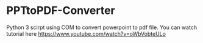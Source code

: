 # PPTtoPDF-Converter
Python 3 scirpt using COM to convert powerpoint to pdf file. 
You can watch tutorial here https://www.youtube.com/watch?v=oWbVobteULo
